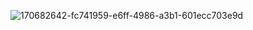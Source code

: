 ![170682642-fc741959-e6ff-4986-a3b1-601ecc703e9d](https://user-images.githubusercontent.com/26029075/171386153-d16251b7-a2e6-4418-b34a-cdf0bab02139.gif)
